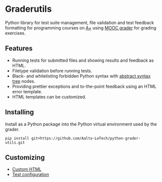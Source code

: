 
Graderutils
===========

Python library for test suite management, file validation and test feedback formatting for programming courses on [A+](https://github.com/Aalto-LeTech/a-plus) using [MOOC grader](https://github.com/Aalto-LeTech/mooc-grader) for grading exercises.

Features
--------
* Running tests for submitted files and showing results and feedback as HTML.
* Filetype validation before running tests.
* Black- and whitelisting forbidden Python syntax with [abstract syntax tree](https://docs.python.org/3/library/ast.html) nodes.
* Providing prettier exceptions and to-the-point feedback using an HTML error template.
* HTML templates can be customized.


Installing
----------

Install as a Python package into the Python virtual environment used by the grader.
```
pip install git+https://github.com/Aalto-LeTech/python-grader-utils.git
```

Customizing
-----------

* [Custom HTML](graderutils/static/README.md)
* [Test configuration](graderutils/README.md#test-configuration)

